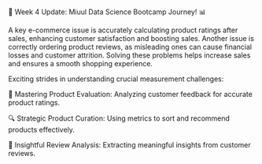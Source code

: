 🚀 Week 4 Update: Miuul Data Science Bootcamp Journey! 📊

A key e-commerce issue is accurately calculating product ratings after sales, enhancing customer satisfaction and boosting sales. Another issue is correctly ordering
product reviews, as misleading ones can cause financial losses and customer attrition. Solving these problems helps increase sales and ensures a smooth shopping experience.


Exciting strides in understanding crucial measurement challenges:

🌟 Mastering Product Evaluation: Analyzing customer feedback for accurate product ratings.

🔍 Strategic Product Curation: Using metrics to sort and recommend products effectively.

💬 Insightful Review Analysis: Extracting meaningful insights from customer reviews.
